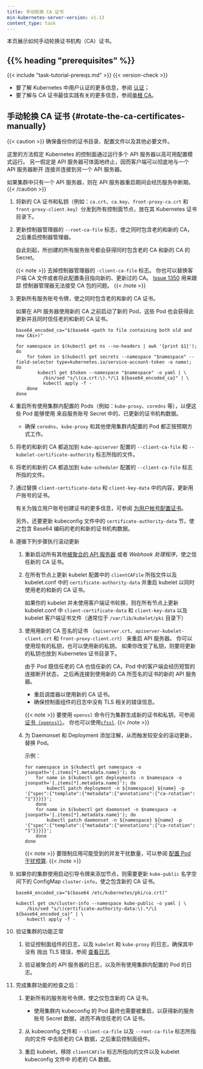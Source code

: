 ```yaml
---
title: 手动轮换 CA 证书
min-kubernetes-server-version: v1.13
content_type: task
---
```

<!--
title: Manual Rotation of CA Certificates
min-kubernetes-server-version: v1.13
content_type: task
-->
<!-- overview -->

<!--
This page shows how to manually rotate the certificate authority (CA) certificates.
-->
本页展示如何手动轮换证书机构（CA）证书。

## {{% heading "prerequisites" %}}

{{< include "task-tutorial-prereqs.md" >}} {{< version-check >}}

<!--
- For more information about authentication in Kubernetes, see [Authenticating](/docs/reference/access-authn-authz/authentication).
- For more information about best practices for CA certificates, see [Single root CA](/docs/setup/best-practices/certificates/#single-root-ca).
-->
- 要了解 Kubernetes 中用户认证的更多信息，参阅
  [认证](/zh/docs/reference/access-authn-authz/authentication)；
- 要了解与 CA 证书最佳实践有关的更多信息，参阅[单根 CA](/zh/docs/setup/best-practices/certificates/#single-root-ca)。

<!-- steps -->

<!--
## Rotate the CA certificates manually
-->
## 手动轮换 CA 证书  {#rotate-the-ca-certificates-manually}

<!--
Make sure to back up your certificate directory along with configuration files and any other necessary files.

This approach assumes operation of the Kubernetes control plane in a HA configuration with multiple API servers.
Graceful termination of the API server is also assumed so clients can cleanly disconnect from one API server and reconnect to another.

Configurations with a single API server will experience unavailability while the API server is being restarted.
-->
{{< caution >}}
确保备份你的证书目录、配置文件以及其他必要文件。

这里的方法假定 Kubernetes 的控制面通过运行多个 API 服务器以高可用配置模式运行。
另一假定是 API 服务器可体面地终止，因而客户端可以彻底地与一个 API 服务器断开
连接并连接到另一个 API 服务器。

如果集群中只有一个 API 服务器，则在 API 服务器重启期间会经历服务中断期。
{{< /caution >}}

<!--
1. Distribute the new CA certificates and private keys
   (ex: `ca.crt`, `ca.key`, `front-proxy-ca.crt`, and `front-proxy-ca.key`)
   to all your control plane nodes in the Kubernetes certificates directory.
-->
1. 将新的 CA 证书和私钥（例如：`ca.crt`、`ca.key`、`front-proxy-ca.crt` 和
   `front-proxy-client.key`）分发到所有控制面节点，放在其 Kubernetes 证书目录下。

<!--
1. Update *Kubernetes controller manager's* `-root-ca-file` to include both old and new CA and restart controller manager.

   Any service account created after this point will get secrets that include both old and new CAs.

   Remove the flag `-client-ca-file` from the *Kubernetes controller manager* configuration.
   You can also replace the existing client CA file or change this configuration item to reference a new, updated CA.
   [Issue 1350](https://github.com/kubernetes/kubeadm/issues/1350) tracks an issue with *Kubernetes controller manager* being unable to accept a CA bundle.
-->
2. 更新控制器管理器的 `--root-ca-file` 标志，使之同时包含老的和新的 CA，之后重启控制器管理器。

   自此刻起，所创建的所有服务账号都会获得同时包含老的 CA 和新的 CA 的 Secret。

   {{< note >}}
   去掉控制器管理器的 `-client-ca-file` 标志。
   你也可以替换客户端 CA 文件或者将此配置条目指向新的、更新过的 CA。
   [Issue 1350](https://github.com/kubernetes/kubeadm/issues/1350) 用来跟踪
   控制器管理器无法接受 CA 包的问题。
   {{< /note >}}

<!--
1. Update all service account tokens to include both old and new CA certificates.

   If any pods are started before new CA is used by API servers, they will get this update and trust both old and new CAs.
-->
3. 更新所有服务账号令牌，使之同时包含老的和新的 CA 证书。

   如果在 API 服务器使用新的 CA 之前启动了新的 Pod，这些 Pod
   也会获得此更新并且同时信任老的和新的 CA 证书。

   ```shell
   base64_encoded_ca="$(base64 <path to file containing both old and new CAs>)"

   for namespace in $(kubectl get ns --no-headers | awk '{print $1}'); do
       for token in $(kubectl get secrets --namespace "$namespace" --field-selector type=kubernetes.io/service-account-token -o name); do
           kubectl get $token --namespace "$namespace" -o yaml | \
             /bin/sed "s/\(ca.crt:\).*/\1 ${base64_encoded_ca}" | \
             kubectl apply -f -
       done
   done
   ```
<!--
1. Restart all pods using in-cluster configs (ex: kube-proxy, coredns, etc) so they can use the updated certificate authority data from *ServiceAccount* secrets.

   * Make sure coredns, kube-proxy and other pods using in-cluster configs are working as expected.

1. Append the both old and new CA to the file against `-client-ca-file` and `-kubelet-certificate-authority` flag in the `kube-apiserver` configuration.

1. Append the both old and new CA to the file against `-client-ca-file` flag in the `kube-scheduler` configuration.
-->
4. 重启所有使用集群内配置的 Pods（例如：`kube-proxy`、`coredns` 等），以便这些 Pod 能够使用
   来自服务账号 Secret 中的、已更新的证书机构数据。

   * 确保 `coredns`、`kube-proxy` 和其他使用集群内配置的 Pod 都正按预期方式工作。

5. 将老的和新的 CA 都追加到 `kube-apiserver` 配置的 `--client-ca-file` 和 `--kubelet-certificate-authority` 标志所指的文件。

6. 将老的和新的 CA 都追加到 `kube-scheduler` 配置的 `--client-ca-file` 标志所指的文件。

<!--
1. Update certificates for user accounts by replacing the content of `client-certificate-data` and `client-key-data` respectively.

   For information about creating certificates for individual user accounts, see
   [Configure certificates for user accounts](/docs/setup/best-practices/certificates/#configure-certificates-for-user-accounts).

   Additionally, update the `certificate-authority-data` section in the kubeconfig files,
   respectively with Base64-encoded old and new certificate authority data
-->
7. 通过替换 `client-certificate-data` 和 `client-key-data`
   中的内容，更新用户账号的证书。

   有关为独立用户账号创建证书的更多信息，可参阅
   [为用户帐号配置证书](/zh/docs/setup/best-practices/certificates/#configure-certificates-for-user-accounts)。

   另外，还要更新 kubeconfig 文件中的 `certificate-authority-data`
   节，使之包含 Base64 编码的老的和新的证书机构数据。
<!--
1. Follow below steps in a rolling fashion.

   1. Restart any other *[aggregated api servers](/docs/concepts/extend-kubernetes/api-extension/apiserver-aggregation/)*
      or *webhook handlers* to trust the new CA certificates.

   1. Restart the kubelet by update the file against `clientCAFile` in kubelet configuration and
      `certificate-authority-data` in kubelet.conf to use both the old and new CA on all nodes.

      If your kubelet is not using client certificate rotation update `client-certificate-data` and
      `client-key-data` in kubelet.conf on all nodes along with the kubelet client certificate file
      usually found in `/var/lib/kubelet/pki`.
-->
8. 遵循下列步骤执行滚动更新

   1. 重新启动所有其他[被聚合的 API 服务器](/zh/docs/concepts/extend-kubernetes/api-extension/apiserver-aggregation/)
      或者 *Webhook 处理程序*，使之信任新的 CA 证书。

   2. 在所有节点上更新 kubelet 配置中的 `clientCAFile` 所指文件以及 kubelet.conf 中的
      `certificate-authority-data` 并重启 kubelet 以同时使用老的和新的 CA 证书。

      如果你的 kubelet 并未使用客户端证书轮换，则在所有节点上更新 kubelet.conf 中
      `client-certificate-data` 和 `client-key-data` 以及 kubelet
      客户端证书文件（通常位于 `/var/lib/kubelet/pki` 目录下）

   <!--
   1. Restart API servers with the certificates (`apiserver.crt`, `apiserver-kubelet-client.crt` and
      `front-proxy-client.crt`) signed by new CA.
      You can use the existing private keys or new private keys.
      If you changed the private keys then update these in the Kubernetes certificates directory as well.
   -->
   3. 使用用新的 CA 签名的证书
     （`apiserver.crt`、`apiserver-kubelet-client.crt` 和 `front-proxy-client.crt`）
      来重启 API 服务器。
      你可以使用现有的私钥，也可以使用新的私钥。
      如果你改变了私钥，则要将更新的私钥也放到 Kubernetes 证书目录下。

      由于 Pod 既信任老的 CA 也信任新的 CA，Pod 中的客户端会经历短暂的连接断开状态，
      之后再连接到使用新的 CA 所签名的证书的新的 API 服务器。

      <!--
      * Restart Scheduler to use the new CAs.
      * Make sure control plane components logs no TLS errors.
      -->
      * 重启调度器以使用新的 CA 证书。
      * 确保控制面组件的日志中没有 TLS 相关的错误信息。

      <!--
      To generate certificates and private keys for your cluster using the `openssl`
      command line tool, see [Certificates (`openssl`)](/docs/concepts/cluster-administration/certificates/#openssl).
      You can also use [`cfssl`](/docs/concepts/cluster-administration/certificates/#cfssl).
      -->
      {{< note >}}
      要使用 `openssl` 命令行为集群生成新的证书和私钥，可参阅
      [证书（`openssl`）](/zh/docs/concepts/cluster-administration/certificates/#openssl)。
      你也可以使用[`cfssl`](/zh/docs/concepts/cluster-administration/certificates/#cfssl).
      {{< /note >}}

   <!--
   1. Annotate any Daemonsets and Deployments to trigger pod replacement in a safer rolling fashion.

      Example:
   -->
   4. 为 Daemonset 和 Deployment 添加注解，从而触发较安全的滚动更新，替换 Pod。

      示例：

      ```shell
      for namespace in $(kubectl get namespace -o jsonpath='{.items[*].metadata.name}'); do
          for name in $(kubectl get deployments -n $namespace -o jsonpath='{.items[*].metadata.name}'); do
              kubectl patch deployment -n ${namespace} ${name} -p '{"spec":{"template":{"metadata":{"annotations":{"ca-rotation": "1"}}}}}';
          done
          for name in $(kubectl get daemonset -n $namespace -o jsonpath='{.items[*].metadata.name}'); do
              kubectl patch daemonset -n ${namespace} ${name} -p '{"spec":{"template":{"metadata":{"annotations":{"ca-rotation": "1"}}}}}';
          done
      done
      ```

      <!--
      To limit the number of concurrent disruptions that your application experiences,
      see [configure pod disruption budget](/docs/tasks/run-application/configure-pdb/).
      -->
      {{< note >}}
      要限制应用可能受到的并发干扰数量，可以参阅
      [配置 Pod 干扰预算](/zh/docs/tasks/run-application/configure-pdb/).
      {{< /note >}}
<!--
1. If your cluster is using bootstrap tokens to join nodes, update the ConfigMap `cluster-info` in the `kube-public` namespace with new CA.
-->
9. 如果你的集群使用启动引导令牌来添加节点，则需要更新 `kube-public` 名字空间下的
   ConfigMap `cluster-info`，使之包含新的 CA 证书。

   ```shell
   base64_encoded_ca="$(base64 /etc/kubernetes/pki/ca.crt)"

   kubectl get cm/cluster-info --namespace kube-public -o yaml | \
       /bin/sed "s/\(certificate-authority-data:\).*/\1 ${base64_encoded_ca}" | \
       kubectl apply -f -
   ```
<!--
1. Verify the cluster functionality.

   1. Validate the logs from control plane components, along with the kubelet and the
      kube-proxy are not throwing any tls errors, see
      [looking at the logs](/docs/tasks/debug-application-cluster/debug-cluster/#looking-at-logs).

   1. Validate logs from any aggregated api servers and pods using in-cluster config.
-->
10. 验证集群的功能正常

    1. 验证控制面组件的日志，以及 `kubelet` 和 `kube-proxy` 的日志，确保其中没有
       抛出 TLS 错误，参阅
       [查看日志](/zh/docs/tasks/debug-application-cluster/debug-cluster/#looking-at-logs).

    2. 验证被聚合的 API 服务器的日志，以及所有使用集群内配置的 Pod 的日志。

<!--
1. Once the cluster functionality is successfully verified:

   1. Update all service account tokens to include new CA certificate only.

      * All pods using an in-cluster kubeconfig will eventually need to be restarted to pick up the new SA secret for the old CA to be completely untrusted.

   1. Restart the control plane components by removing the old CA from the kubeconfig files and the files against `--client-ca-file`, `--root-ca-file` flags resp.

   1. Restart kubelet by removing the old CA from file against the `clientCAFile` flag and kubelet kubeconfig file.
-->
11. 完成集群功能的检查之后：

    1. 更新所有的服务账号令牌，使之仅包含新的 CA 证书。

       * 使用集群内 kubeconfig 的 Pod 最终也需要被重启，以获得新的服务账号 Secret
         数据，进而不再信任老的 CA 证书。

    1. 从 kubeconfig 文件和 `--client-ca-file` 以及 `--root-ca-file` 标志所指向的文件
       中去除老的 CA 数据，之后重启控制面组件。

    1. 重启 kubelet，移除 `clientCAFile` 标志所指向的文件以及 kubelet kubeconfig 文件中
       的老的 CA 数据。

